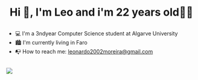 <h1 align="center">Hi 👋, I'm Leo and i'm 22 years old👨‍💻</h1>

##

- 💻 I'm a 3ndyear Computer Science student at Algarve University
- 🏙 I'm currently living in Faro
- 📭 How to reach me: leonardo2002moreira@gmail.com
##

##
<div>
  <a href="https://www.linkedin.com/in/leonardo-moreira-5b4ab61a2/" target="_blank"><img src="https://img.shields.io/badge/LinkedIn-0077B5?style=for-the-badge&logo=linkedin&logoColor=white" target="_blank"></a>
</div>

##
